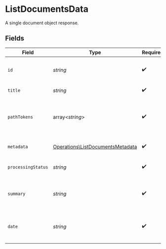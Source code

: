# ListDocumentsData

A single document object response.


## Fields

| Field                                                                                | Type                                                                                 | Required                                                                             | Description                                                                          | Example                                                                              |
| ------------------------------------------------------------------------------------ | ------------------------------------------------------------------------------------ | ------------------------------------------------------------------------------------ | ------------------------------------------------------------------------------------ | ------------------------------------------------------------------------------------ |
| `id`                                                                                 | *string*                                                                             | :heavy_check_mark:                                                                   | Unique identifier for the document.                                                  | doc_1234567890abcdef                                                                 |
| `title`                                                                              | *string*                                                                             | :heavy_check_mark:                                                                   | Title of the document.                                                               | Invoice April 2024                                                                   |
| `pathTokens`                                                                         | array<*string*>                                                                      | :heavy_check_mark:                                                                   | Array of path tokens representing the document's location.                           | [<br/>"invoices",<br/>"2024",<br/>"april",<br/>"invoice-123.pdf"<br/>]               |
| `metadata`                                                                           | [Operations\ListDocumentsMetadata](../../Models/Operations/ListDocumentsMetadata.md) | :heavy_check_mark:                                                                   | Metadata about the document.                                                         |                                                                                      |
| `processingStatus`                                                                   | *string*                                                                             | :heavy_check_mark:                                                                   | Processing status of the document.                                                   | processed                                                                            |
| `summary`                                                                            | *string*                                                                             | :heavy_check_mark:                                                                   | Summary or extracted content from the document.                                      | Invoice for April 2024, total $1,200.00                                              |
| `date`                                                                               | *string*                                                                             | :heavy_check_mark:                                                                   | Date associated with the document (ISO 8601).                                        | 2024-04-30                                                                           |